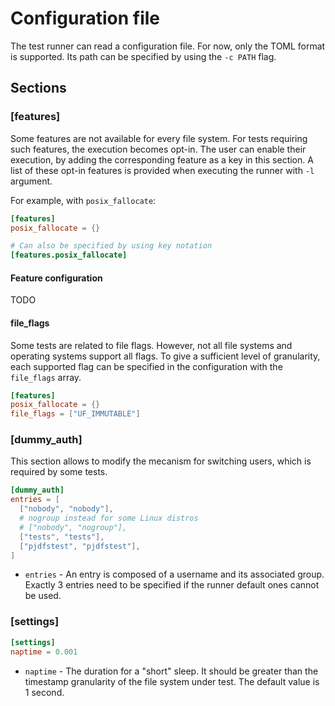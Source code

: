 # Configuration file

The test runner can read a configuration file. For now, only the TOML format is supported.
Its path can be specified by using the `-c PATH` flag.

## Sections

### [features]

Some features are not available for every file system.
For tests requiring such features,
the execution becomes opt-in.
The user can enable their execution,
by adding the corresponding feature as a key in this section.
A list of these opt-in features is provided
when executing the runner with `-l` argument.

For example, with `posix_fallocate`:

 ```toml
[features]
posix_fallocate = {}

# Can also be specified by using key notation
[features.posix_fallocate]
```

#### Feature configuration

TODO

#### file_flags

Some tests are related to file flags. 
However, not all file systems and operating systems support all flags.
To give a sufficient level of granularity, each supported flag can be
specified in the configuration with the `file_flags` array.

```toml
[features]
posix_fallocate = {}
file_flags = ["UF_IMMUTABLE"]
```

### [dummy_auth]

This section allows to modify the mecanism for switching users, which is required by some tests.

```toml
[dummy_auth]
entries = [
  ["nobody", "nobody"],
  # nogroup instead for some Linux distros
  # ["nobody", "nogroup"],
  ["tests", "tests"],
  ["pjdfstest", "pjdfstest"],
]
```

* `entries` - An entry is composed of a username and its associated group. 
  Exactly 3 entries need to be specified if the runner default ones cannot be used.

### [settings]

```toml
[settings]
naptime = 0.001
```

* `naptime` - The duration for a "short" sleep.  It should be greater than the
  timestamp granularity of the file system under test.  The default value is 1
  second.
